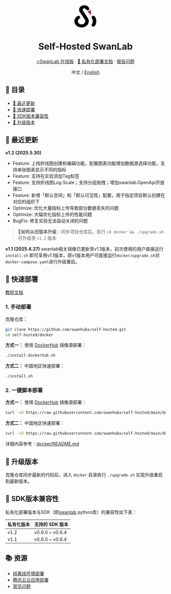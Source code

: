 <div align="center">

<picture>
  <source media="(prefers-color-scheme: dark)" srcset="readme_files/swanlab-logo-single-dark.svg">
  <source media="(prefers-color-scheme: light)" srcset="readme_files/swanlab-logo-single.svg">
  <img alt="SwanLab" src="readme_files/swanlab-logo-single.svg" width="70" height="70">
</picture>

<h1>Self-Hosted SwanLab</h1>

<!-- [![][dockerhub-shield]][dockerhub-link] -->

<a href="https://swanlab.cn">🔥SwanLab 在线版</a> · <a href="https://docs.swanlab.cn/guide_cloud/self_host/docker-deploy.html">📃 私有化部署文档</a> · <a href="https://github.com/SwanHubX/self-hosted/issues">报告问题</a>


中文 / [English](./README_EN.md)

</div>

## 📖 目录

- [🌟 最近更新](#-最近更新)
- [🚄 快速部署](#-快速部署)
- [🔌 SDK版本兼容性](#-sdk版本兼容性)
- [🚀 升级版本](#-升级版本)

## 🌟 最近更新

**v1.2 (2025.5.30)**
- Feature: 上线折线图创建和编辑功能，配置图表功能增加数据源选择功能，支持单张图表显示不同的指标
- Feature: 支持在实验添加Tag标签
- Feature: 支持折线图Log Scale；支持分组拖拽；增加swanlab.OpenApi开放接口
- Feature: 新增「默认空间」和「默认可见性」配置，用于指定项目默认创建在对应的组织下
- Optimize: 优化大量指标上传导致部分数据丢失的问题
- Optimize: 大幅优化指标上传的性能问题
- BugFix: 修复实验无法自动关闭的问题

> 🤔**如何从旧版本升级**：同步项目仓库后，执行 `cd docker && ./upgrade.sh` 可升级至 `v1.2` 版本

**v1.1 (2025.4.27)**
swanlab相关镜像已更新至v1.1版本，初次使用的用户直接运行`install.sh` 即可享用v1.1版本，原v1版本用户可直接运行`docker/upgrade.sh`对`docker-compose.yaml`进行升级重启。



## 🚄 快速部署

[教程文档](https://docs.swanlab.cn/guide_cloud/self_host/docker-deploy.html)

### 1. 手动部署

克隆仓库：

```bash
git clone https://github.com/swanhubx/self-hosted.git
cd self-hosted/docker
```

**方式一：** 使用 [DockerHub](https://hub.docker.com/search?q=swanlab) 镜像源部署：

```bash
./install-dockerhub.sh
```

**方式二：** 中国地区快速部署：

```bash
./install.sh
```

### 2. 一键脚本部署

**方式一：** 使用 [DockerHub](https://hub.docker.com/search?q=swanlab) 镜像源部署：

```bash
curl -sO https://raw.githubusercontent.com/swanhubx/self-hosted/main/docker/install-dockerhub.sh && bash install.sh
```

**方式二：** 中国地区快速部署：

```bash
curl -sO https://raw.githubusercontent.com/swanhubx/self-hosted/main/docker/install.sh && bash install.sh
```

详细内容参考：[docker/README.md](./docker/README.md)

## 🚀 升级版本

克隆仓库同步最新的代码后，进入 `docker` 目录执行 `./upgrade.sh` 实现升级重启到最新版本。

## 🔌 SDK版本兼容性

私有化部署版本与SDK（即[swanlab](https://github.com/SwanHubX/SwanLab) python库）的兼容性如下表：

| 私有化版本   | 支持的 SDK 版本 |
|-----------|------------------|
| v1.2    | v0.6.0 ~ v0.6.4           |
| v1.1    | v0.6.0 ~ v0.6.4           |


[dockerhub-shield]: https://img.shields.io/docker/v/swanlab/swanlab-next?color=369eff&label=docker&labelColor=black&logoColor=white&style=flat-square
[dockerhub-link]: https://hub.docker.com/r/swanlab/swanlab-next/tags

## 📚 资源
- [纯离线环境部署](https://docs.swanlab.cn/guide_cloud/self_host/offline-deployment.html)
- [腾讯云云应用部署](https://docs.swanlab.cn/guide_cloud/self_host/tencentcloud-app.html)
- [常见问题](https://docs.swanlab.cn/guide_cloud/self_host/faq.html)